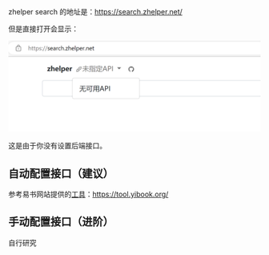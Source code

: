 zhelper search 的地址是：https://search.zhelper.net/

但是直接打开会显示：

![](./uTools_1671797022286.png) 

这是由于你没有设置后端接口。

## 自动配置接口（建议）

参考易书网站提供的[工具](https://tool.yibook.org/)：https://tool.yibook.org/

## 手动配置接口（进阶）

自行研究